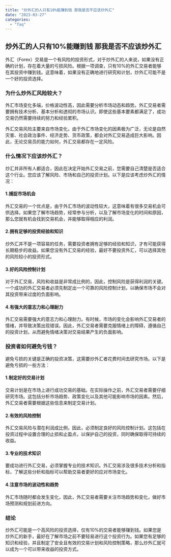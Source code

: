 ```yaml
---
title: "炒外汇的人只有10%能赚到钱 那我是否不应该炒外汇"
date: "2023-03-27"
categories: 
  - "faq"
---
```


## 炒外汇的人只有10%能赚到钱 那我是否不应该炒外汇

外汇（Forex）交易是一个有风险的投资形式，对于炒外汇的人来说，如果没有正确的计划，存在着大量的亏损风险。根据一项调查，只有10%的外汇交易者能够在其投资中赚到钱。这意味着，如果没有正确地进行研究和计划，炒外汇可能不是一个好的投资选择。

### 为什么炒外汇风险较大？

外汇市场变化多端，价格波动性高，因此需要分析市场动态和趋势。外汇交易者需要拥有技术分析、基本分析和透彻的市场认识。即使这些基本要素都满足了，成功交易仍然需要持续的努力和经验累积。

外汇交易风险主要来自市场变化，由于外汇市场变化的因素极为广泛，无论是自然灾害、社会政治事件、经济走势、货币政策，都会对外汇交易造成巨大影响。因此，无论交易员的能力如何，外汇交易都存在一定风险。

### 什么情况下应该炒外汇？

炒汇并非所有人都适合，因此在决定开始外汇交易之前，您需要自己清楚是否适合这个行业。您应该了解风险、市场和自己的投资计划。以下是应该考虑炒外汇的情况：

#### 1.捕捉市场机会

外汇交易的一个优点是，由于外汇市场的波动性较大，这意味着有很多交易机会可供选择。如果您了解市场趋势，经常参与分析，以及了解市场变化的时间和原因，那么您就有机会找到交易机会，并能够取得相应的利润。

#### 2.拥有足够的投资经验和知识

炒外汇并不是一项容易的任务，需要投资者拥有足够的经验和知识，才有可能获得长期稳步的收益。如果您没有外汇交易的经验，最好不要投资外汇，可以选择其他的风险较小的投资形式。

#### 3.好的风险控制计划

对于外汇交易，风险和收益是非常成比例的，因此，控制风险是获得利润的关键。一个成功的外汇交易者必须先制定出一个可靠的风险控制计划，以确保市场不会对其投资带来过度的负面影响。

#### 4.有强大的意志力和心理耐力

外汇交易需要强大的意志力和心理耐力。有时候，市场的变化会影响外汇交易者的情绪，并导致决策出现错误。因此，外汇交易者需要克服情绪上的障碍，遵循自己的投资计划，从而避免情绪决策对交易结果产生的负面影响。

### 投资者如何避免亏钱？

避免亏损的关键是正确的投资决策，这需要炒外汇者花费时间去研究市场。以下是避免亏损的一些方法：

#### 1.制定好的交易计划

交易计划是在市场上进行成功交易的基础。在实际操作之前，外汇交易者需要仔细研究市场。这包括分析市场趋势、政策变化以及其他可能影响市场的因素。然后，外汇交易者需要根据这些信息来制定交易计划。

#### 2.有效的风险控制

外汇交易风险与潜在利润成比例，因此，必须制定良好的风险控制计划。这包括在投资过程中设置合理的止损和止盈点，以保护自己的投资，同时确保取得可持续的收益。

#### 3.专业的技术知识

要成功进行外汇交易，必须掌握专业的技术知识。外汇交易涉及很多技术分析和指标，了解这些分析和指标可以帮助交易者更好的应对市场变化。

#### 4.注意市场的波动性和趋势

外汇市场随时都会发生变化，因此，外汇交易者需要关注市场趋势和变化，做好市场预测和规划前进方向。

### 结论

炒外汇可能是一个高风险的投资选择，仅有10%的交易者能够赚到钱。如果您是炒外汇的新手，最好在了解市场之前不要轻易进行这个投资行为。如果您有足够的知识和经验，并且制定了安全且有效的交易计划和风险控制策略，那么炒外汇就可以成为一个可以带来收益的投资方式。
